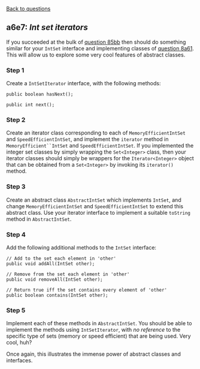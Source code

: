 [Back to questions](../README.md)

## a6e7: *Int set iterators*

If you succeeded at the bulk of [question 85bb](85bb.md)
then should do something similar for your `IntSet` interface and implementing classes
of [question 8a61](8a61.md).  This will allow us to explore some very cool features of abstract classes.

### Step 1
Create a `IntSetIterator` interface, with the following methods:

```
public boolean hasNext();

public int next();
```

### Step 2
Create an iterator class corresponding to each of `MemoryEfficientIntSet` and `SpeedEfficientIntSet`, and implement
the `iterator` method in `MemoryEfficient``IntSet` and `SpeedEfficientIntSet`.  If you implemented
the integer set classes by simply wrapping the `Set<Integer>` class, then your iterator classes should simply be wrappers for the
`Iterator<Integer>` object that can be obtained from a `Set<Integer>` by invoking its `iterator()` method.

### Step 3
Create an abstract class `AbstractIntSet` which implements `IntSet`, and change `MemoryEfficientIntSet`
and `SpeedEfficientIntSet` to extend this abstract class.  Use your iterator interface to implement a suitable `toString` method in
`AbstractIntSet`.

### Step 4
Add the following additional methods to the `IntSet` interface:

```
// Add to the set each element in 'other'
public void addAll(IntSet other);

// Remove from the set each element in 'other'
public void removeAll(IntSet other);

// Return true iff the set contains every element of 'other'
public boolean contains(IntSet other);
```

### Step 5
Implement each of these methods in `AbstractIntSet`.  You should be able to implement the
methods using `IntSetIterator`, with *no reference* to the specific type of sets
(memory or speed efficient) that are being used.  Very cool, huh?

Once again, this illustrates the immense power of abstract classes and interfaces.